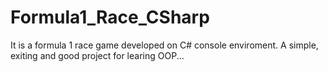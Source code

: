 # Formula1_Race_CSharp
It is a formula 1 race game developed on C# console enviroment. A simple, exiting and good project for learing OOP...

